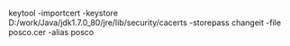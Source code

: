 keytool -importcert -keystore D:/work/Java/jdk1.7.0_80/jre/lib/security/cacerts -storepass changeit -file posco.cer -alias posco
